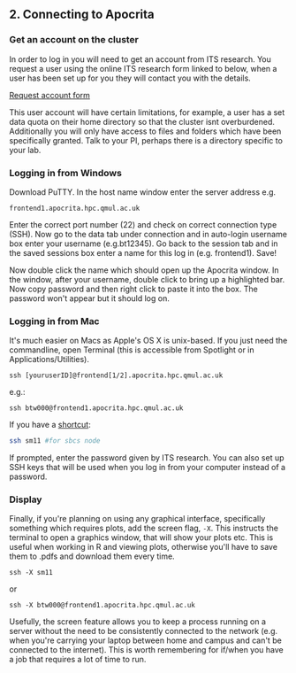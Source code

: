 ## 2. Connecting to Apocrita

### Get an account on the cluster

In order to log in you will need to get an account from ITS research. You request a user using the online ITS research form linked to below, when a user has been set up for you they will contact you with the details.

[Request account form](https://www.hpc.qmul.ac.uk/twiki/bin/view/HPC/RequestAccount)

This user account will have certain limitations, for example, a user has a set data quota on their home directory so that the cluster isnt overburdened. Additionally you will only have access to files and folders which have been specifically granted. Talk to your PI, perhaps there is a directory specific to your lab.

### Logging in from Windows 

Download PuTTY. In the host name window enter the server address e.g.  

```
frontend1.apocrita.hpc.qmul.ac.uk 
```

Enter the correct port number (22) and check on correct connection type (SSH). Now go to the data tab under connection and in auto-login username box enter your username (e.g.bt12345). Go back to the session tab and in the saved sessions box enter a name for this log in (e.g. frontend1). Save! 

Now double click the name which should open up the Apocrita window. In the window, after your username, double click to bring up a highlighted bar. Now copy password and then right click to paste it into the box. The password won't appear but it should log on.

### Logging in from Mac

It's much easier on Macs as Apple's OS X is unix-based.
If you just need the commandline, open Terminal (this is accessible from Spotlight or in Applications/Utilities).

```
ssh [youruserID]@frontend[1/2].apocrita.hpc.qmul.ac.uk
```

e.g.: 

```
ssh btw000@frontend1.apocrita.hpc.qmul.ac.uk
```

If you have a [shortcut](2_3_ssh_keys.md): 

```bash
ssh sm11 #for sbcs node
```

If prompted, enter the password given by ITS research. You can also set up SSH keys that will be used when you log in from your computer instead of a password.

### Display

Finally, if you're planning on using any graphical interface, specifically something which requires plots, add the screen flag, `-X`. This instructs the terminal to open a graphics window, that will show your plots etc. This is useful when working in R and viewing plots, otherwise you'll have to save them to .pdfs and download them every time.

```
ssh -X sm11
```

or

```
ssh -X btw000@frontend1.apocrita.hpc.qmul.ac.uk
```

Usefully, the screen feature allows you to keep a process running on a server without the need to be consistently connected to the network (e.g. when you're carrying your laptop between home and campus and can't be connected to the internet). This is worth remembering for if/when you have a job that requires a lot of time to run.
    
